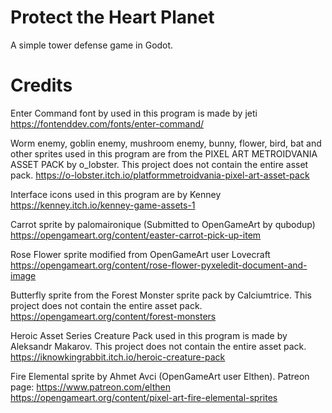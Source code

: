# Protect the Heart Planet
A simple tower defense game in Godot.

# Credits
Enter Command font by used in this program is made by jeti https://fontenddev.com/fonts/enter-command/

Worm enemy, goblin enemy, mushroom enemy, bunny, flower, bird, bat and other sprites used in this program are from the PIXEL ART METROIDVANIA ASSET PACK by o_lobster. This project does not contain the entire asset pack. https://o-lobster.itch.io/platformmetroidvania-pixel-art-asset-pack

Interface icons used in this program are by Kenney https://kenney.itch.io/kenney-game-assets-1

Carrot sprite by palomaironique (Submitted to OpenGameArt by qubodup) https://opengameart.org/content/easter-carrot-pick-up-item

Rose Flower sprite modified from OpenGameArt user Lovecraft https://opengameart.org/content/rose-flower-pyxeledit-document-and-image

Butterfly sprite from the Forest Monster sprite pack by Calciumtrice. This project does not contain the entire asset pack. https://opengameart.org/content/forest-monsters

Heroic Asset Series Creature Pack used in this program is made by Aleksandr Makarov. This project does not contain the entire asset pack. https://iknowkingrabbit.itch.io/heroic-creature-pack

Fire Elemental sprite by Ahmet Avci (OpenGameArt user Elthen). Patreon page: https://www.patreon.com/elthen https://opengameart.org/content/pixel-art-fire-elemental-sprites
